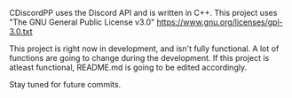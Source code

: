 CDiscordPP uses the Discord API and is written in C++.
This project uses "The GNU General Public License v3.0" https://www.gnu.org/licenses/gpl-3.0.txt

This project is right now in development, and isn't fully functional.
A lot of functions are going to change during the development.
If this project is atleast functional, README.md is going to be edited accordingly.

Stay tuned for future commits.